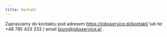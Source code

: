 ```yaml
---
title: Kontakt
---
```


Zapraszamy do kontaktu pod adresem https://jobsservice.pl/kontakt/ lub tel  +48 785 433 333 / email biuro@jobsservice.pl .